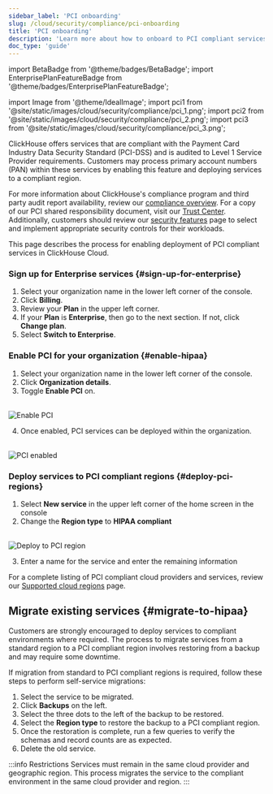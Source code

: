 ```yaml
---
sidebar_label: 'PCI onboarding'
slug: /cloud/security/compliance/pci-onboarding
title: 'PCI onboarding'
description: 'Learn more about how to onboard to PCI compliant services'
doc_type: 'guide'
---
```


import BetaBadge from '@theme/badges/BetaBadge';
import EnterprisePlanFeatureBadge from '@theme/badges/EnterprisePlanFeatureBadge';

import Image from '@theme/IdealImage';
import pci1 from '@site/static/images/cloud/security/compliance/pci_1.png';
import pci2 from '@site/static/images/cloud/security/compliance/pci_2.png';
import pci3 from '@site/static/images/cloud/security/compliance/pci_3.png';

<EnterprisePlanFeatureBadge feature="PCI compliance"/>

ClickHouse offers services that are compliant with the Payment Card Industry Data Security Standard (PCI-DSS) and is audited to Level 1 Service Provider requirements. Customers may process primary account numbers (PAN) within these services by enabling this feature and deploying services to a compliant region.

For more information about ClickHouse's compliance program and third party audit report availability, review our [compliance overview](/cloud/security/compliance-overview). For a copy of our PCI shared responsibility document, visit our [Trust Center](https://trust.clickhouse.com). Additionally, customers should review our [security features](/cloud/security) page to select and implement appropriate security controls for their workloads.

This page describes the process for enabling deployment of PCI compliant services in ClickHouse Cloud.

<VerticalStepper headerLevel="h3">

### Sign up for Enterprise services {#sign-up-for-enterprise}

1. Select your organization name in the lower left corner of the console.
2. Click **Billing**.
3. Review your **Plan** in the upper left corner.
4. If your **Plan** is **Enterprise**, then go to the next section. If not, click **Change plan**.
5. Select **Switch to Enterprise**.

### Enable PCI for your organization {#enable-hipaa}

1. Select your organization name in the lower left corner of the console.
2. Click **Organization details**.
3. Toggle **Enable PCI** on.

<br />

<Image img={pci1} size="md" alt="Enable PCI" background='black'/>

<br />

4. Once enabled, PCI services can be deployed within the organization.

<br />

<Image img={pci2} size="md" alt="PCI enabled" background='black'/>

<br />

### Deploy services to PCI compliant regions {#deploy-pci-regions}

1. Select **New service** in the upper left corner of the home screen in the console
2. Change the **Region type** to **HIPAA compliant**

<br />

<Image img={pci3} size="md" alt="Deploy to PCI region" background='black'/>

<br />

3. Enter a name for the service and enter the remaining information

For a complete listing of PCI compliant cloud providers and services, review our [Supported cloud regions](/cloud/reference/supported-regions) page.

</VerticalStepper>

## Migrate existing services {#migrate-to-hipaa}

Customers are strongly encouraged to deploy services to compliant environments where required. The process to migrate services from a standard region to a PCI compliant region involves restoring from a backup and may require some downtime.

If migration from standard to PCI compliant regions is required, follow these steps to perform self-service migrations:

1. Select the service to be migrated.
2. Click **Backups** on the left.
3. Select the three dots to the left of the backup to be restored.
4. Select the **Region type** to restore the backup to a PCI compliant region.
5. Once the restoration is complete, run a few queries to verify the schemas and record counts are as expected.
6. Delete the old service.

:::info Restrictions
Services must remain in the same cloud provider and geographic region. This process migrates the service to the compliant environment in the same cloud provider and region.
:::
